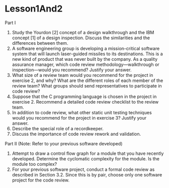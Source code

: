 # Lesson1And2

Part I
1. Study the Yourdon [2] concept of a design walkthrough and the IBM concept [1] of a design inspection. Discuss the similarities and the differences between them.
2. A software engineering group is developing a mission-critical software system that will launch laser-guided missiles to its destinations. This is a new kind of product that was never built by the company. As a quality assurance manager, which code review methodology—walkthrough or inspection—would you recommend? Justify your answer.
3. What size of a review team would you recommend for the project in exercise 2, and why? What are the different roles of each member of the review team? What groups should send representatives to participate in code review?
4. Suppose that the C programming language is chosen in the project in exercise 2. Recommend a detailed code review checklist to the review team.
5. In addition to code review, what other static unit testing techniques would you recommend for the project in exercise 3? Justify your answer.
6. Describe the special role of a recordkeeper.
7. Discuss the importance of code review rework and validation.

Part II (Note: Refer to your previous software developed)
1. Attempt to draw a control flow graph for a module that you have recently developed. Determine the cyclomatic complexity for the module. Is the module too complex?
2. For your previous software project, conduct a formal code review as described in Section 3.2. Since this is by pair, choose only one software project for the code review.

